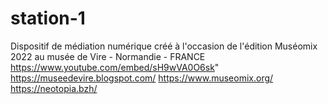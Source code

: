 # station-1
Dispositif de médiation numérique créé à l'occasion de l'édition Muséomix 2022 au musée de Vire - Normandie - FRANCE 
https://www.youtube.com/embed/sH9wVA0O6sk"
https://museedevire.blogspot.com/
https://www.museomix.org/
https://neotopia.bzh/
